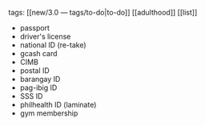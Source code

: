 tags: [[new/3.0 — tags/to-do|to-do]] [[adulthood]] [[list]]

- passport
- driver's license
- national ID (re-take)
- gcash card
- CIMB
- postal ID
- barangay ID
- pag-ibig ID
- SSS ID
- philhealth ID (laminate)
- gym membership
